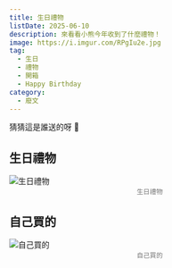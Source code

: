 ```yaml
---
title: 生日禮物
listDate: 2025-06-10
description: 來看看小熊今年收到了什麼禮物！
image: https://i.imgur.com/RPgIu2e.jpg
tag:
  - 生日
  - 禮物
  - 開箱
  - Happy Birthday
category:
  - 廢文
---
```


猜猜這是誰送的呀 🤗

## 生日禮物

<img src="https://i.imgur.com/RPgIu2e.jpg" alt="生日禮物">
<small style="display: block; text-align: center; color: #777;">生日禮物</small>

## 自己買的

<img src="https://i.imgur.com/Rbi6ZUF.jpg" alt="自己買的">
<small style="display: block; text-align: center; color: #777;">自己買的</small>
